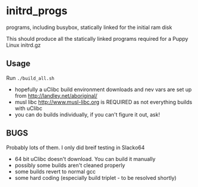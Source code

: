 initrd_progs
============

programs, including busybox, statically linked for the initial ram disk


This should produce all the statically linked programs required for a Puppy Linux initrd.gz

Usage
-----
Run `./build_all.sh` 

- hopefully a uClibc build environment downloads and nev vars are set up from http://landley.net/aboriginal/
- musl libc http://www.musl-libc.org is REQUIRED as not everything builds with uClibc
- you can do builds individually, if you can't figure it out, ask!

BUGS
----
Probably lots of them. I only did breif testing in Slacko64
- 64 bit uClibc doesn't download. You can build it manually
- possibly some builds aren't cleaned properly
- some builds revert to normal gcc
- some hard coding (especially build triplet - to be resolved shortly)

